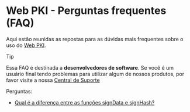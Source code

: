 ﻿# Web PKI - Perguntas frequentes (FAQ)

Aqui estão reunidas as repostas para as dúvidas mais frequentes sobre o uso do [Web PKI](../index.md).

> [!TIP]
> Essa FAQ é destinada a **desenvolvedores de software**. Se você é um usuário final
> tendo problemas para utilizar algum de nossos produtos, por favor visite a nossa [Central de Suporte](http://lacuna.help/)

Perguntas:

* [Qual é a diferença entre as funções signData e signHash?](sign-data-vs-hash.md)
